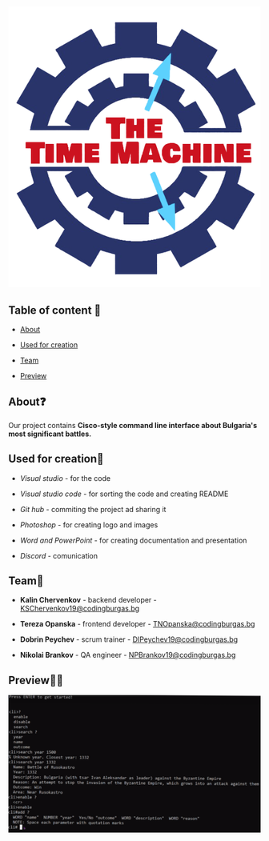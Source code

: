 <p align="center">
  <img src="assets/logo_background_removed.png" />
</p>

## Table of content 📃

* [About](#About)

* [Used for creation](#Used-for-creation)

* [Team](#Team)

* [Preview](#Preview)


## About❓

Our project contains **Cisco-style command line interface about Bulgaria's most significant battles.**

## Used for creation🔧

* *Visual studio* - for the code

* *Visual studio code* - for sorting the code and creating README

* *Git hub* - commiting the project ad sharing it

* *Photoshop* - for creating logo and images 

* *Word and PowerPoint* - for creating documentation and presentation

* *Discord* - comunication

## Team👋

* **Kalin Chervenkov** - backend developer - <KSChervenkov19@codingburgas.bg>

* **Tereza Opanska** - frontend developer - <TNOpanska@codingburgas.bg>

* **Dobrin Peychev** - scrum trainer - <DIPeychev19@codingburgas.bg>

* **Nikolai Brankov** - QA engineer - <NPBrankov19@codingburgas.bg>


## Preview👩‍💻

<p align="center">
  <img src="assets/code.png" />
</p>